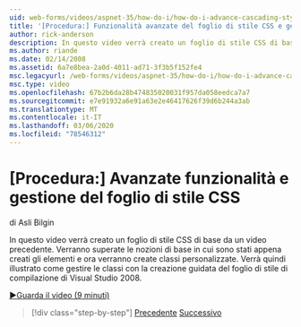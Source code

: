 ```yaml
---
uid: web-forms/videos/aspnet-35/how-do-i/how-do-i-advance-cascading-style-sheet-features-and-management
title: '[Procedura:] Funzionalità avanzate del foglio di stile CSS e gestione | Microsoft Docs'
author: rick-anderson
description: In questo video verrà creato un foglio di stile CSS di base da un video precedente. Si procederà oltre le nozioni di base in cui sono stati appena creati elementi e...
ms.author: riande
ms.date: 02/14/2008
ms.assetid: 6a7e8bea-2a0d-4011-ad71-3f3b5f152fe4
msc.legacyurl: /web-forms/videos/aspnet-35/how-do-i/how-do-i-advance-cascading-style-sheet-features-and-management
msc.type: video
ms.openlocfilehash: 67b2b6da28b474835020031f957da058eedca7a7
ms.sourcegitcommit: e7e91932a6e91a63e2e46417626f39d6b244a3ab
ms.translationtype: MT
ms.contentlocale: it-IT
ms.lasthandoff: 03/06/2020
ms.locfileid: "78546312"
---
```

# <a name="how-do-i-advance-cascading-style-sheet-features-and-management"></a>[Procedura:] Avanzate funzionalità e gestione del foglio di stile CSS

di Asli Bilgin

In questo video verrà creato un foglio di stile CSS di base da un video precedente. Verranno superate le nozioni di base in cui sono stati appena creati gli elementi e ora verranno create classi personalizzate. Verrà quindi illustrato come gestire le classi con la creazione guidata del foglio di stile di compilazione di Visual Studio 2008.

[&#9654;Guarda il video (9 minuti)](https://channel9.msdn.com/Blogs/ASP-NET-Site-Videos/how-do-i-advance-cascading-style-sheet-features-and-management)

> [!div class="step-by-step"]
> [Precedente](how-do-i-adding-elements-to-a-css-file-and-create-new-css-on-the-fly.md)
> [Successivo](how-do-i-converting-a-net-20-windows-forms-application-to-net-35.md)
